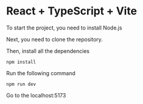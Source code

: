 # React + TypeScript + Vite

To start the project, you need to install Node.js

Next, you need to clone the repository.

Then, install all the dependencies
```
npm install
```

Run the following command
```
npm run dev
```

Go to the localhost:5173